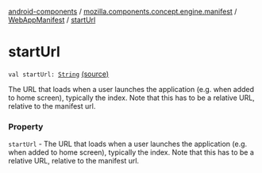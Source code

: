 [android-components](../../index.md) / [mozilla.components.concept.engine.manifest](../index.md) / [WebAppManifest](index.md) / [startUrl](./start-url.md)

# startUrl

`val startUrl: `[`String`](https://kotlinlang.org/api/latest/jvm/stdlib/kotlin/-string/index.html) [(source)](https://github.com/mozilla-mobile/android-components/blob/master/components/concept/engine/src/main/java/mozilla/components/concept/engine/manifest/WebAppManifest.kt#L48)

The URL that loads when a user launches the application (e.g. when added to home screen),
typically the index. Note that this has to be a relative URL, relative to the manifest url.

### Property

`startUrl` - The URL that loads when a user launches the application (e.g. when added to home screen),
typically the index. Note that this has to be a relative URL, relative to the manifest url.